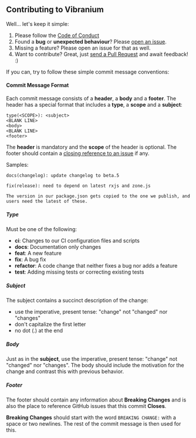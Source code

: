 ## Contributing to Vibranium

Well... let's keep it simple:

1. Please follow the [Code of Conduct](./CODE_OF_CONDUCT.md)
2. Found a **bug** or **unexpected behaviour**? Please [open an issue](https://github.com/PascalPrecht/vibranium/issues/new).
3. Missing a feature? Please open an issue for that as well.
4. Want to contribute? Great, just [send a Pull Request](https://github.com/PascalPrecht/vibranium/compare) and await feedback! :)

If you can, try to follow these simple commit message conventions:

#### Commit Message Format
Each commit message consists of a **header**, a **body** and a **footer**.  The header has a special
format that includes a **type**, a **scope** and a **subject**:

```
type(<SCOPE>): <subject>
<BLANK LINE>
<body>
<BLANK LINE>
<footer>
```

The **header** is mandatory and the **scope** of the header is optional.
The footer should contain a [closing reference to an issue](https://help.github.com/articles/closing-issues-via-commit-messages/) if any.

Samples:

```
docs(changelog): update changelog to beta.5
```
```
fix(release): need to depend on latest rxjs and zone.js

The version in our package.json gets copied to the one we publish, and users need the latest of these.
```

##### Type
Must be one of the following:

* **ci**: Changes to our CI configuration files and scripts
* **docs**: Documentation only changes
* **feat**: A new feature
* **fix**: A bug fix
* **refactor**: A code change that neither fixes a bug nor adds a feature
* **test**: Adding missing tests or correcting existing tests

##### Subject
The subject contains a succinct description of the change:

* use the imperative, present tense: "change" not "changed" nor "changes"
* don't capitalize the first letter
* no dot (.) at the end

##### Body
Just as in the **subject**, use the imperative, present tense: "change" not "changed" nor "changes".
The body should include the motivation for the change and contrast this with previous behavior.

##### Footer
The footer should contain any information about **Breaking Changes** and is also the place to
reference GitHub issues that this commit **Closes**.

**Breaking Changes** should start with the word `BREAKING CHANGE:` with a space or two newlines. The rest of the commit message is then used for this.

